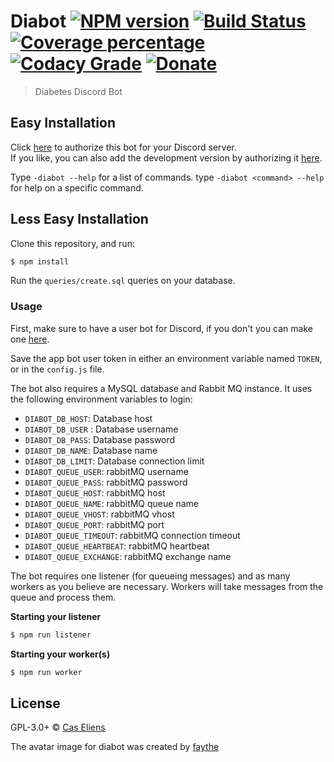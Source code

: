 # Diabot [![NPM version][npm-image]][npm-url] [![Build Status][travis-image]][travis-url] [![Coverage percentage][coverage-image]][coverage-url] [![Codacy Grade][codacy-image]][codacy-url] [![Donate][paypal-image]][paypal-url]

> Diabetes Discord Bot

## Easy Installation

Click [here](https://duco.rocks/diabot-add) to authorize this bot for your Discord server.  
If you like, you can also add the development version by authorizing it [here](https://duco.rocks/diabot-test-add).

Type `-diabot --help` for a list of commands.
type `-diabot <command> --help` for help on a specific command.

## Less Easy Installation

Clone this repository, and run:
```sh
$ npm install
```

Run the `queries/create.sql` queries on your database.

### Usage

First, make sure to have a user bot for Discord, if you don't you can make one [here](https://discordapp.com/developers/applications/me).

Save the app bot user token in either an environment variable named `TOKEN`, or in the `config.js` file.

The bot also requires a MySQL database and Rabbit MQ instance. It uses the following environment variables to login:

* `DIABOT_DB_HOST`: Database host
* `DIABOT_DB_USER` : Database username
* `DIABOT_DB_PASS`: Database password
* `DIABOT_DB_NAME`: Database name
* `DIABOT_DB_LIMIT`: Database connection limit
* `DIABOT_QUEUE_USER`: rabbitMQ username
* `DIABOT_QUEUE_PASS`: rabbitMQ password
* `DIABOT_QUEUE_HOST`: rabbitMQ host
* `DIABOT_QUEUE_NAME`: rabbitMQ queue name
* `DIABOT_QUEUE_VHOST`: rabbitMQ vhost
* `DIABOT_QUEUE_PORT`: rabbitMQ port
* `DIABOT_QUEUE_TIMEOUT`: rabbitMQ connection timeout
* `DIABOT_QUEUE_HEARTBEAT`: rabbitMQ heartbeat
* `DIABOT_QUEUE_EXCHANGE`: rabbitMQ exchange name


The bot requires one listener (for queueing messages) and as many workers as you believe are necessary. Workers will take messages from the queue and process them.

**Starting your listener**
```javascript
$ npm run listener
```

**Starting your worker(s)**
```javascript
$ npm run worker
```
## License

GPL-3.0+ © [Cas Eliens](https://github.com/cascer1)

The avatar image for diabot was created by [faythe](https://www.instagram.com/taintedwheat/)


[travis-image]: https://img.shields.io/travis/cascer1/diabot.svg
[travis-url]: https://travis-ci.org/cascer1/diabot
[daviddm-image]: https://david-dm.org/cascer1/diabot.svg?theme=shields.io
[daviddm-url]: https://david-dm.org/cascer1/diabot
[coverage-image]: https://api.codacy.com/project/badge/Coverage/7eb5dded36de46638d4b306f96ddc5d4
[coverage-url]: https://www.codacy.com/app/cascer1/diabot?utm_source=github.com&amp;utm_medium=referral&amp;utm_content=cascer1/diabot&amp;utm_campaign=Badge_Coverage
[codacy-image]: https://api.codacy.com/project/badge/Grade/7eb5dded36de46638d4b306f96ddc5d4
[codacy-url]: https://www.codacy.com/app/cascer1/diabot?utm_source=github.com&amp;utm_medium=referral&amp;utm_content=cascer1/diabot&amp;utm_campaign=Badge_Grade
[npm-image]: https://img.shields.io/npm/v/diabot.svg
[npm-url]: https://www.npmjs.com/package/diabot
[paypal-image]: https://img.shields.io/badge/Donate-PayPal-green.svg
[paypal-url]: https://duco.rocks/diabot-donate